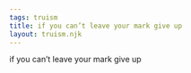 ```yaml
---
tags: truism
title: if you can’t leave your mark give up
layout: truism.njk
---
```


if you can’t leave your mark give up